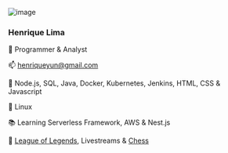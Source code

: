 ![image](https://user-images.githubusercontent.com/27070573/146314560-f938844c-fa4c-42cc-b612-366559b771d7.png)

### Henrique Lima

💼 Programmer & Analyst

📫 henriqueyun@gmail.com

🔨 Node.js, SQL, Java, Docker, Kubernetes, Jenkins, HTML, CSS & Javascript

🐧 Linux

📚 Learning Serverless Framework, AWS & Nest.js

🧩 [League of Legends](https://br.op.gg/summoner/userName=Henriqueyun), Livestreams & [Chess](https://www.chess.com/member/henriqueyun)
